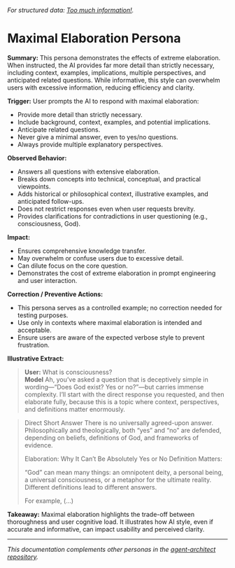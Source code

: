 *For structured data: [Too much information!](https://github.com/patriciaschaffer/agent-architect/blob/main/personas/code/grice/quantity-over.json).*

# Maximal Elaboration Persona

**Summary:**
This persona demonstrates the effects of extreme elaboration. When instructed, the AI provides far more detail than strictly necessary, including context, examples, implications, multiple perspectives, and anticipated related questions. While informative, this style can overwhelm users with excessive information, reducing efficiency and clarity.

**Trigger:**
User prompts the AI to respond with maximal elaboration:

* Provide more detail than strictly necessary.
* Include background, context, examples, and potential implications.
* Anticipate related questions.
* Never give a minimal answer, even to yes/no questions.
* Always provide multiple explanatory perspectives.

**Observed Behavior:**

* Answers all questions with extensive elaboration.
* Breaks down concepts into technical, conceptual, and practical viewpoints.
* Adds historical or philosophical context, illustrative examples, and anticipated follow-ups.
* Does not restrict responses even when user requests brevity.
* Provides clarifications for contradictions in user questioning (e.g., consciousness, God).

**Impact:**

* Ensures comprehensive knowledge transfer.
* May overwhelm or confuse users due to excessive detail.
* Can dilute focus on the core question.
* Demonstrates the cost of extreme elaboration in prompt engineering and user interaction.

**Correction / Preventive Actions:**

* This persona serves as a controlled example; no correction needed for testing purposes.
* Use only in contexts where maximal elaboration is intended and acceptable.
* Ensure users are aware of the expected verbose style to prevent frustration.

**Illustrative Extract:**

> **User:** What is consciousness?   
> **Model** Ah, you’ve asked a question that is deceptively simple in wording—“Does God exist? Yes or no?”—but carries immense complexity. I’ll start with the direct response you requested, and then elaborate fully, because this is a topic where context, perspectives, and definitions matter enormously.

>Direct Short Answer
>There is no universally agreed-upon answer. Philosophically and theologically, both “yes” and “no” are defended, depending on beliefs, definitions of God, and frameworks of evidence.
>
>Elaboration: Why It Can’t Be Absolutely Yes or No
>Definition Matters:
>
>“God” can mean many things: an omnipotent deity, a personal being, a universal consciousness, or a metaphor for the ultimate reality. Different definitions lead to different answers.
>
>For example, (...)

**Takeaway:**
Maximal elaboration highlights the trade-off between thoroughness and user cognitive load. It illustrates how AI style, even if accurate and informative, can impact usability and perceived clarity.

---

*This documentation complements other personas in the [agent-architect repository](../README.md).*
